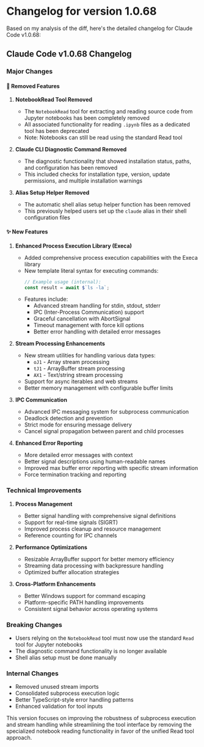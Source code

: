 # Changelog for version 1.0.68

Based on my analysis of the diff, here's the detailed changelog for Claude Code v1.0.68:

## Claude Code v1.0.68 Changelog

### Major Changes

#### 🚫 Removed Features

1. **NotebookRead Tool Removed**
   - The `NotebookRead` tool for extracting and reading source code from Jupyter notebooks has been completely removed
   - All associated functionality for reading `.ipynb` files as a dedicated tool has been deprecated
   - Note: Notebooks can still be read using the standard Read tool

2. **Claude CLI Diagnostic Command Removed**
   - The diagnostic functionality that showed installation status, paths, and configuration has been removed
   - This included checks for installation type, version, update permissions, and multiple installation warnings

3. **Alias Setup Helper Removed**
   - The automatic shell alias setup helper function has been removed
   - This previously helped users set up the `claude` alias in their shell configuration files

#### ✨ New Features

1. **Enhanced Process Execution Library (Execa)**
   - Added comprehensive process execution capabilities with the Execa library
   - New template literal syntax for executing commands:
     ```javascript
     // Example usage (internal):
     const result = await $`ls -la`;
     ```
   - Features include:
     - Advanced stream handling for stdin, stdout, stderr
     - IPC (Inter-Process Communication) support
     - Graceful cancellation with AbortSignal
     - Timeout management with force kill options
     - Better error handling with detailed error messages

2. **Stream Processing Enhancements**
   - New stream utilities for handling various data types:
     - `oJ1` - Array stream processing
     - `tJ1` - ArrayBuffer stream processing  
     - `AX1` - Text/string stream processing
   - Support for async iterables and web streams
   - Better memory management with configurable buffer limits

3. **IPC Communication**
   - Advanced IPC messaging system for subprocess communication
   - Deadlock detection and prevention
   - Strict mode for ensuring message delivery
   - Cancel signal propagation between parent and child processes

4. **Enhanced Error Reporting**
   - More detailed error messages with context
   - Better signal descriptions using human-readable names
   - Improved max buffer error reporting with specific stream information
   - Force termination tracking and reporting

### Technical Improvements

1. **Process Management**
   - Better signal handling with comprehensive signal definitions
   - Support for real-time signals (SIGRT)
   - Improved process cleanup and resource management
   - Reference counting for IPC channels

2. **Performance Optimizations**
   - Resizable ArrayBuffer support for better memory efficiency
   - Streaming data processing with backpressure handling
   - Optimized buffer allocation strategies

3. **Cross-Platform Enhancements**
   - Better Windows support for command escaping
   - Platform-specific PATH handling improvements
   - Consistent signal behavior across operating systems

### Breaking Changes

- Users relying on the `NotebookRead` tool must now use the standard `Read` tool for Jupyter notebooks
- The diagnostic command functionality is no longer available
- Shell alias setup must be done manually

### Internal Changes

- Removed unused stream imports
- Consolidated subprocess execution logic
- Better TypeScript-style error handling patterns
- Enhanced validation for tool inputs

This version focuses on improving the robustness of subprocess execution and stream handling while streamlining the tool interface by removing the specialized notebook reading functionality in favor of the unified Read tool approach.
